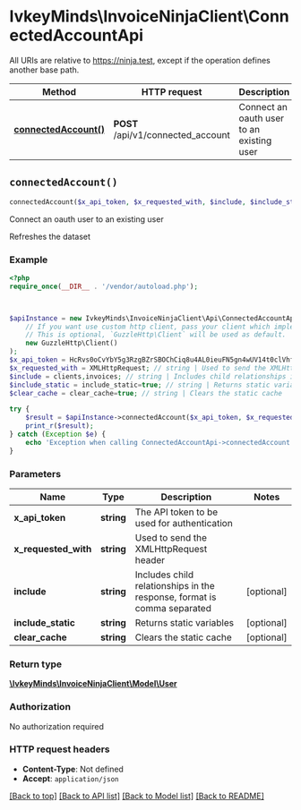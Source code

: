 # IvkeyMinds\InvoiceNinjaClient\ConnectedAccountApi

All URIs are relative to https://ninja.test, except if the operation defines another base path.

| Method | HTTP request | Description |
| ------------- | ------------- | ------------- |
| [**connectedAccount()**](ConnectedAccountApi.md#connectedAccount) | **POST** /api/v1/connected_account | Connect an oauth user to an existing user |


## `connectedAccount()`

```php
connectedAccount($x_api_token, $x_requested_with, $include, $include_static, $clear_cache): \IvkeyMinds\InvoiceNinjaClient\Model\User
```

Connect an oauth user to an existing user

Refreshes the dataset

### Example

```php
<?php
require_once(__DIR__ . '/vendor/autoload.php');



$apiInstance = new IvkeyMinds\InvoiceNinjaClient\Api\ConnectedAccountApi(
    // If you want use custom http client, pass your client which implements `GuzzleHttp\ClientInterface`.
    // This is optional, `GuzzleHttp\Client` will be used as default.
    new GuzzleHttp\Client()
);
$x_api_token = HcRvs0oCvYbY5g3RzgBZrSBOChCiq8u4AL0ieuFN5gn4wUV14t0clVhfPc5OX99q; // string | The API token to be used for authentication
$x_requested_with = XMLHttpRequest; // string | Used to send the XMLHttpRequest header
$include = clients,invoices; // string | Includes child relationships in the response, format is comma separated
$include_static = include_static=true; // string | Returns static variables
$clear_cache = clear_cache=true; // string | Clears the static cache

try {
    $result = $apiInstance->connectedAccount($x_api_token, $x_requested_with, $include, $include_static, $clear_cache);
    print_r($result);
} catch (Exception $e) {
    echo 'Exception when calling ConnectedAccountApi->connectedAccount: ', $e->getMessage(), PHP_EOL;
}
```

### Parameters

| Name | Type | Description  | Notes |
| ------------- | ------------- | ------------- | ------------- |
| **x_api_token** | **string**| The API token to be used for authentication | |
| **x_requested_with** | **string**| Used to send the XMLHttpRequest header | |
| **include** | **string**| Includes child relationships in the response, format is comma separated | [optional] |
| **include_static** | **string**| Returns static variables | [optional] |
| **clear_cache** | **string**| Clears the static cache | [optional] |

### Return type

[**\IvkeyMinds\InvoiceNinjaClient\Model\User**](../Model/User.md)

### Authorization

No authorization required

### HTTP request headers

- **Content-Type**: Not defined
- **Accept**: `application/json`

[[Back to top]](#) [[Back to API list]](../../README.md#endpoints)
[[Back to Model list]](../../README.md#models)
[[Back to README]](../../README.md)
